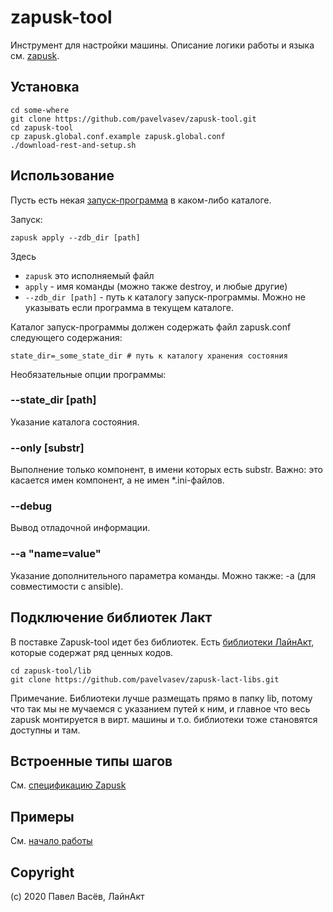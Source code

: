 # zapusk-tool

Инструмент для настройки машины. 
Описание логики работы и языка см. [zapusk](https://github.com/pavelvasev/zapusk).

## Установка
```
cd some-where
git clone https://github.com/pavelvasev/zapusk-tool.git
cd zapusk-tool
cp zapusk.global.conf.example zapusk.global.conf
./download-rest-and-setup.sh
```

## Использование
Пусть есть некая [запуск-программа](https://github.com/pavelvasev/zapusk/blob/master/getting-started.md) в каком-либо каталоге.

Запуск:

```
zapusk apply --zdb_dir [path]
```
Здесь 
* `zapusk` это исполняемый файл
* `apply` - имя команды (можно также destroy, и любые другие)
* `--zdb_dir [path]` - путь к каталогу запуск-программы. Можно не указывать если программа в текущем каталоге.

Каталог запуск-программы должен содержать файл zapusk.conf следующего содержания:
```
state_dir=_some_state_dir # путь к каталогу хранения состояния
```

Необязательные опции программы:
### --state_dir [path]
Указание каталога состояния.

### --only [substr]
Выполнение только компонент, в имени которых есть substr. 
Важно: это касается имен компонент, а не имен *.ini-файлов.

### --debug
Вывод отладочной информации.

### --a "name=value"
Указание дополнительного параметра команды.
Можно также: -a (для совместимости с ansible).

## Подключение библиотек Лакт

В поставке Zapusk-tool идет без библиотек. 
Есть [библиотеки ЛайнАкт](https://github.com/pavelvasev/zapusk-lact-libs), которые содержат ряд ценных кодов.

```
cd zapusk-tool/lib
git clone https://github.com/pavelvasev/zapusk-lact-libs.git
```

Примечание. Библиотеки лучше размещать прямо в папку lib, потому что так мы не мучаемся с 
указанием путей к ним, и главное что весь zapusk монтируется в вирт. машины и т.о. 
библиотеки тоже становятся доступны и там.

## Встроенные типы шагов

См. [спецификацию Zapusk](https://github.com/pavelvasev/zapusk/blob/master/spec-1.md)

## Примеры

См. [начало работы](https://github.com/pavelvasev/zapusk/blob/master/getting-started.md)

## Copyright
(c) 2020 Павел Васёв, ЛайнАкт

